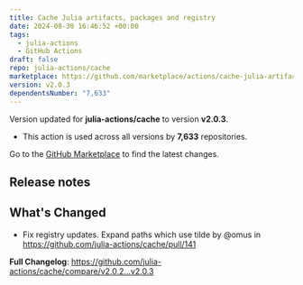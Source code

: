 ```yaml
---
title: Cache Julia artifacts, packages and registry
date: 2024-08-30 16:46:52 +00:00
tags:
  - julia-actions
  - GitHub Actions
draft: false
repo: julia-actions/cache
marketplace: https://github.com/marketplace/actions/cache-julia-artifacts-packages-and-registry
version: v2.0.3
dependentsNumber: "7,633"
---
```



Version updated for **julia-actions/cache** to version **v2.0.3**.
- This action is used across all versions by **7,633** repositories.

Go to the [GitHub Marketplace](https://github.com/marketplace/actions/cache-julia-artifacts-packages-and-registry) to find the latest changes.

## Release notes

## What's Changed
* Fix registry updates. Expand paths which use tilde by @omus in https://github.com/julia-actions/cache/pull/141


**Full Changelog**: https://github.com/julia-actions/cache/compare/v2.0.2...v2.0.3
